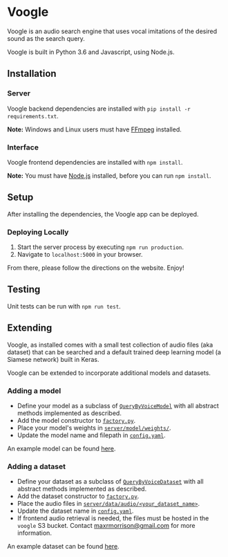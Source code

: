 # Voogle
Voogle is an audio search engine that uses vocal imitations of the desired sound as the search query.  

Voogle is built in Python 3.6 and Javascript, using Node.js.  

## Installation
### Server
Voogle backend dependencies are installed with `pip install -r requirements.txt`.

**Note:** Windows and Linux users must have [FFmpeg](https://www.ffmpeg.org/) installed.

### Interface
Voogle frontend dependencies are installed with `npm install`.

**Note:** You must have [Node.js](https://nodejs.org/en/) installed, before you can run `npm install`.

## Setup
After installing the dependencies, the Voogle app can be deployed.

### Deploying Locally
1. Start the server process by executing `npm run production`.
2. Navigate to `localhost:5000` in your browser.

From there, please follow the directions on the website. Enjoy!

## Testing
Unit tests can be run with `npm run test`.

## Extending
Voogle, as installed comes with a small test collection of audio files (aka dataset) that can be searched and a default trained deep learning model (a Siamese network) built in Keras.

Voogle can be extended to incorporate additional models and datasets.

### Adding a model
- Define your model as a subclass of [`QueryByVoiceModel`](server/model/QueryByVoiceModel.py) with all abstract methods implemented as described.
- Add the model constructor to [`factory.py`](server/factory.py).
- Place your model's weights in [`server/model/weights/`](server/model/weights/).
- Update the model name and filepath in [`config.yaml`](server/config.yaml).

An example model can be found [here](server/model/SiameseStyle.py).

### Adding a dataset
- Define your dataset as a subclass of [`QueryByVoiceDataset`](server/data/QueryByVoiceDataset.py) with all abstract methods implemented as described.
- Add the dataset constructor to [`factory.py`](server/factory.py).
- Place the audio files in [`server/data/audio/<your_dataset_name>`](server/data/audio/).
- Update the dataset name in [`config.yaml`](server/config.yaml).
- If frontend audio retrieval is needed, the files must be hosted in the `voogle` S3 bucket. Contact maxrmorrison@gmail.com for more information.

An example dataset can be found [here](server/data/TestDataset.py).
